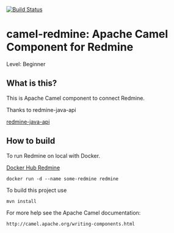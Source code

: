 
[![Build Status](https://travis-ci.com/kawakamimanabu/camel-redmine.svg?branch=master)](https://travis-ci.com/kawakamimanabu/camel-redmine)

# camel-redmine: Apache Camel Component for Redmine
Level: Beginner  


## What is this?

This is Apache Camel component to connect Redmine.

Thanks to redmine-java-api

[redmine-java-api](https://github.com/taskadapter/redmine-java-api)


## How to build  

To run Redmine on local with Docker.

[Docker Hub Redmine](https://hub.docker.com/_/redmine/)

    docker run -d --name some-redmine redmine

To build this project use  

    mvn install

For more help see the Apache Camel documentation:  

    http://camel.apache.org/writing-components.html
    
